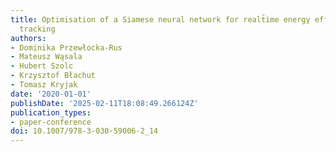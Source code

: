 ```yaml
---
title: Optimisation of a Siamese neural network for realt̄ime energy efficient object
  tracking
authors:
- Dominika Przewłocka-Rus
- Mateusz Wąsala
- Hubert Szolc
- Krzysztof Błachut
- Tomasz Kryjak
date: '2020-01-01'
publishDate: '2025-02-11T18:08:49.266124Z'
publication_types:
- paper-conference
doi: 10.1007/978-3-030-59006-2_14
---
```

